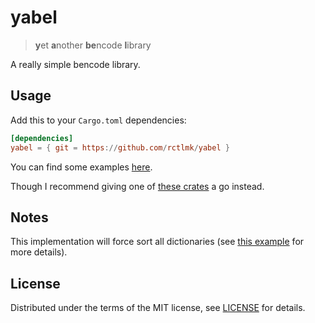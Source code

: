 # yabel

> **y**et **a**nother **be**ncode **l**ibrary

A really simple bencode library.

## Usage

Add this to your `Cargo.toml` dependencies:

```toml
[dependencies]
yabel = { git = https://github.com/rctlmk/yabel }
```

You can find some examples [here](examples/README.MD).

Though I recommend giving one of [these crates](https://crates.io/keywords/bencode) a go instead.

## Notes

This implementation will force sort all dictionaries (see [this example](examples/resume-dat.rs) for more details).

## License

Distributed under the terms of the MIT license, see [LICENSE](LICENSE) for details.